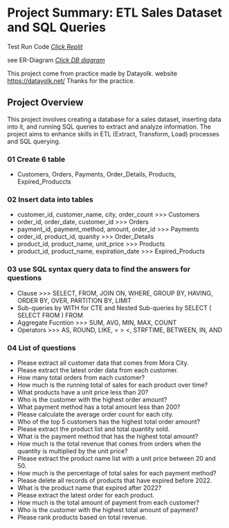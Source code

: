 
# Project Summary: ETL Sales Dataset and SQL Queries

Test Run Code [_Click Replit_](https://replit.com/@spanthu/SalesDatasets)

see ER-Diagram [_Click DB diagram_](https://dbdiagram.io/d/Sales-Datasets-6610bae103593b6b615275da)

This project come from practice made by Datayolk.
website https://datayolk.net/
Thanks for the practice.

## Project Overview
This project involves creating a database for a sales dataset, inserting data into it, and running SQL queries to extract and analyze information. The project aims to enhance skills in ETL (Extract, Transform, Load) processes and SQL querying.

### 01 Create 6 table
- Customers, Orders, Payments, Order_Details, Products, Expired_Produccts

### 02 Insert data into tables
- customer_id, customer_name, city, order_count >>> Customers
- order_id, order_date, customer_id >>> Orders
- payment_id, payment_method, amount, order_id >>> Payments
- order_id, product_id, quanity >>> Order_Details
- product_id, product_name, unit_price >>> Products
- product_id, product_name, expiration_date >>> Expired_Products

### 03 use SQL syntax query data to find the answers for questions
- Clause >>> SELECT, FROM, JOIN ON, WHERE, GROUP BY, HAVING, ORDER BY, OVER, PARTITION BY, LIMIT
- Sub-queries by WITH for CTE and Nested Sub-queries by SELECT ( SELECT FROM ) FROM
- Aggregate Fucntion >>> SUM, AVG, MIN, MAX, COUNT
- Operators >>> AS, ROUND, LIKE, = > <, STRFTIME, BETWEEN, IN, AND

### 04 List of questions
- Please extract all customer data that comes from Mora City.
- Please extract the latest order data from each customer.
- How many total orders from each customer?
- How much is the running total of sales for each product over time?
- What products have a unit price less than 20?
- Who is the customer with the highest order amount?
- What payment method has a total amount less than 200?
- Please calculate the average order count for each city.
- Who of the top 5 customers has the highest total order amount?
- Please extract the product list and total quantity sold.
- What is the payment method that has the highest total amount?
- How much is the total revenue that comes from orders when the quantity is multiplied by the unit price?
- Please extract the product name list with a unit price between 20 and 50.
- How much is the percentage of total sales for each payment method?
- Please delete all records of products that have expired before 2022.
- What is the product name that expired after 2022?
- Please extract the latest order for each product.
- How much is the total amount of payment from each customer?
- Who is the customer with the highest total amount of payment?
- Please rank products based on total revenue.
